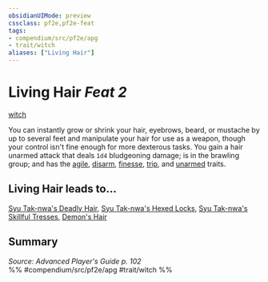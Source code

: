 ```yaml
---
obsidianUIMode: preview
cssclass: pf2e,pf2e-feat
tags:
- compendium/src/pf2e/apg
- trait/witch
aliases: ["Living Hair"]
---
```

# Living Hair  *Feat 2*  
[witch](../../Rules/traits/witch-apg.md)  


You can instantly grow or shrink your hair, eyebrows, beard, or mustache by up to several feet and manipulate your hair for use as a weapon, though your control isn't fine enough for more dexterous tasks. You gain a hair unarmed attack that deals `1d4` bludgeoning damage; is in the brawling group; and has the [agile](../../Rules/traits/agile.md), [disarm](../../Rules/traits/disarm.md), [finesse](../../Rules/traits/finesse.md), [trip](../../Rules/traits/trip.md), and [unarmed](../../Rules/traits/unarmed.md) traits.

## Living Hair leads to...

[Syu Tak-nwa's Deadly Hair](syu-tak-nwas-deadly-hair-frp1.md), [Syu Tak-nwa's Hexed Locks](syu-tak-nwas-hexed-locks-frp1.md), [Syu Tak-nwa's Skillful Tresses](syu-tak-nwas-skillful-tresses-frp1.md), [Demon's Hair](demons-hair-frp3.md)

## Summary

*Source: Advanced Player's Guide p. 102*  
%% #compendium/src/pf2e/apg #trait/witch %%